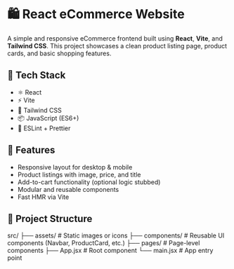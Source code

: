 # 🛍️ React eCommerce Website

A simple and responsive eCommerce frontend built using **React**, **Vite**, and **Tailwind CSS**. This project showcases a clean product listing page, product cards, and basic shopping features.

## 🚀 Tech Stack

- ⚛️ React
- ⚡ Vite
- 🎨 Tailwind CSS
- 📦 JavaScript (ES6+)
- 🧹 ESLint + Prettier

## 📸 Features

- Responsive layout for desktop & mobile
- Product listings with image, price, and title
- Add-to-cart functionality (optional logic stubbed)
- Modular and reusable components
- Fast HMR via Vite

## 📂 Project Structure

src/
├── assets/ # Static images or icons
├── components/ # Reusable UI components (Navbar, ProductCard, etc.)
├── pages/ # Page-level components
├── App.jsx # Root component
└── main.jsx # App entry point
